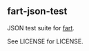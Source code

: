 fart-json-test
----

JSON test suite for [fart](https://github.com/trenskow/fart).

See LICENSE for LICENSE.

